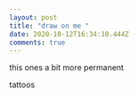 ```yaml
---
layout: post
title: "draw on me "
date: 2020-10-12T16:34:10.444Z
comments: true
---
```

this ones a bit more permanent 

tattoos